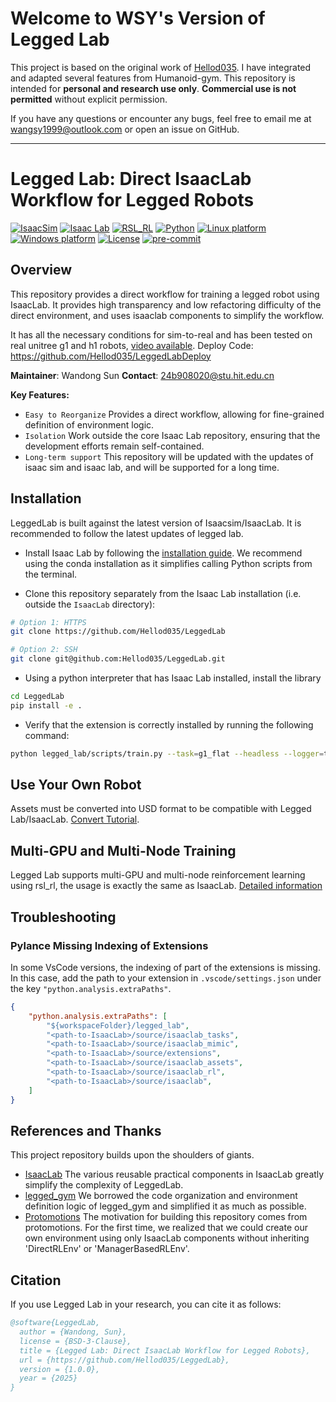 # Welcome to WSY's Version of Legged Lab

This project is based on the original work of [Hellod035](https://github.com/Hellod035/LeggedLab). I have integrated and adapted several features from Humanoid-gym. This repository is intended for **personal and research use only**. **Commercial use is not permitted** without explicit permission.

If you have any questions or encounter any bugs, feel free to email me at [wangsy1999@outlook.com](mailto:wangsy1999@outlook.com) or open an issue on GitHub.

---
# Legged Lab: Direct IsaacLab Workflow for Legged Robots

[![IsaacSim](https://img.shields.io/badge/IsaacSim-4.5.0-silver.svg)](https://docs.omniverse.nvidia.com/isaacsim/latest/overview.html)
[![Isaac Lab](https://img.shields.io/badge/IsaacLab-2.1.0-silver)](https://isaac-sim.github.io/IsaacLab)
[![RSL_RL](https://img.shields.io/badge/RSL_RL-2.3.1-silver)](https://github.com/leggedrobotics/rsl_rl)
[![Python](https://img.shields.io/badge/python-3.10-blue.svg)](https://docs.python.org/3/whatsnew/3.10.html)
[![Linux platform](https://img.shields.io/badge/platform-linux--64-orange.svg)](https://releases.ubuntu.com/22.04/)
[![Windows platform](https://img.shields.io/badge/platform-windows--64-orange.svg)](https://www.microsoft.com/en-us/)
[![License](https://img.shields.io/badge/license-BSD--3-yellow.svg)](https://opensource.org/licenses/BSD-3-Clause)
[![pre-commit](https://img.shields.io/badge/pre--commit-enabled-brightgreen?logo=pre-commit&logoColor=white)](https://pre-commit.com/)

## Overview

This repository provides a direct workflow for training a legged robot using IsaacLab. It provides high transparency and low refactoring difficulty of the direct environment, and uses isaaclab components to simplify the workflow.

It has all the necessary conditions for sim-to-real and has been tested on real unitree g1 and h1 robots, [video available](https://www.bilibili.com/video/BV1tNRgYQEnr/).
Deploy Code: https://github.com/Hellod035/LeggedLabDeploy

**Maintainer**: Wandong Sun
**Contact**: 24b908020@stu.hit.edu.cn

**Key Features:**

- `Easy to Reorganize` Provides a direct workflow, allowing for fine-grained definition of environment logic.
- `Isolation` Work outside the core Isaac Lab repository, ensuring that the development efforts remain self-contained.
- `Long-term support` This repository will be updated with the updates of isaac sim and isaac lab, and will be supported for a long time.



## Installation

LeggedLab is built against the latest version of Isaacsim/IsaacLab. It is recommended to follow the latest updates of legged lab.

- Install Isaac Lab by following the [installation guide](https://isaac-sim.github.io/IsaacLab/main/source/setup/installation/index.html). We recommend using the conda installation as it simplifies calling Python scripts from the terminal.

- Clone this repository separately from the Isaac Lab installation (i.e. outside the `IsaacLab` directory):

```bash
# Option 1: HTTPS
git clone https://github.com/Hellod035/LeggedLab

# Option 2: SSH
git clone git@github.com:Hellod035/LeggedLab.git
```

- Using a python interpreter that has Isaac Lab installed, install the library

```bash
cd LeggedLab
pip install -e .
```

- Verify that the extension is correctly installed by running the following command:

```bash
python legged_lab/scripts/train.py --task=g1_flat --headless --logger=tensorboard --num_envs=64
```


## Use Your Own Robot

Assets must be converted into USD format to be compatible with Legged Lab/IsaacLab. [Convert Tutorial](https://isaac-sim.github.io/IsaacLab/main/source/how-to/import_new_asset.html).


## Multi-GPU and Multi-Node Training

Legged Lab supports multi-GPU and multi-node reinforcement learning using rsl_rl, the usage is exactly the same as IsaacLab. [Detailed information](https://isaac-sim.github.io/IsaacLab/main/source/features/multi_gpu.html)

## Troubleshooting

### Pylance Missing Indexing of Extensions

In some VsCode versions, the indexing of part of the extensions is missing. In this case, add the path to your extension in `.vscode/settings.json` under the key `"python.analysis.extraPaths"`.

```json
{
    "python.analysis.extraPaths": [
        "${workspaceFolder}/legged_lab",
        "<path-to-IsaacLab>/source/isaaclab_tasks",
        "<path-to-IsaacLab>/source/isaaclab_mimic",
        "<path-to-IsaacLab>/source/extensions",
        "<path-to-IsaacLab>/source/isaaclab_assets",
        "<path-to-IsaacLab>/source/isaaclab_rl",
        "<path-to-IsaacLab>/source/isaaclab",
    ]
}
```

## References and Thanks
This project repository builds upon the shoulders of giants.
* [IsaacLab](https://github.com/isaac-sim/IsaacLab)   The various reusable practical components in IsaacLab greatly simplify the complexity of LeggedLab.
* [legged_gym](https://github.com/leggedrobotics/legged_gym)   We borrowed the code organization and environment definition logic of legged_gym and simplified it as much as possible.
* [Protomotions](https://github.com/NVlabs/ProtoMotions)   The motivation for building this repository comes from protomotions. For the first time, we realized that we could create our own environment using only IsaacLab components without inheriting 'DirectRLEnv' or 'ManagerBasedRLEnv'.

## Citation

If you use Legged Lab in your research, you can cite it as follows:

```bibtex
@software{LeggedLab,
  author = {Wandong, Sun},
  license = {BSD-3-Clause},
  title = {Legged Lab: Direct IsaacLab Workflow for Legged Robots},
  url = {https://github.com/Hellod035/LeggedLab},
  version = {1.0.0},
  year = {2025}
}
```
